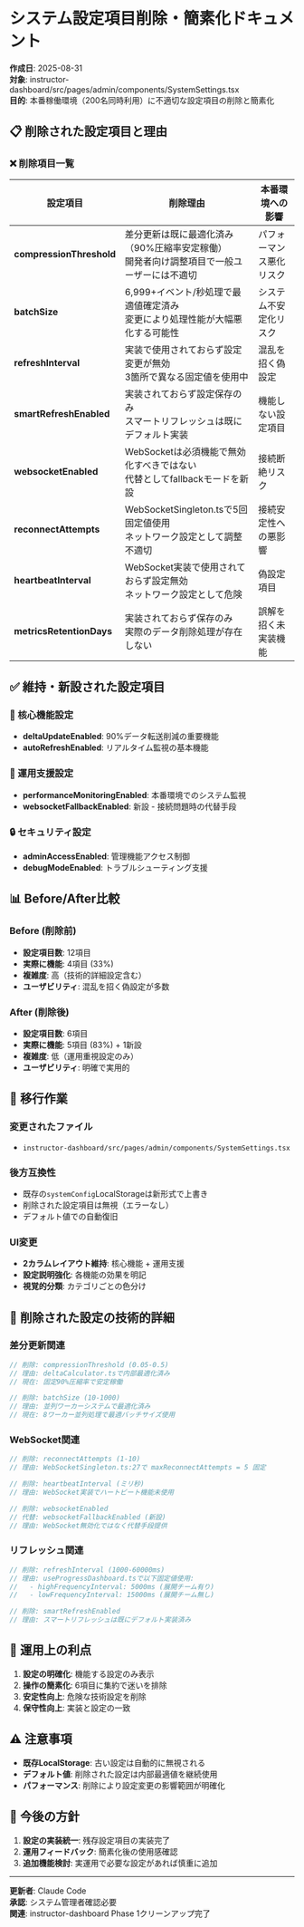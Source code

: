 # システム設定項目削除・簡素化ドキュメント

**作成日**: 2025-08-31  
**対象**: instructor-dashboard/src/pages/admin/components/SystemSettings.tsx  
**目的**: 本番稼働環境（200名同時利用）に不適切な設定項目の削除と簡素化  

## 📋 削除された設定項目と理由

### ❌ 削除項目一覧

| 設定項目 | 削除理由 | 本番環境への影響 |
|---------|----------|----------------|
| **compressionThreshold** | 差分更新は既に最適化済み（90%圧縮率安定稼働）<br/>開発者向け調整項目で一般ユーザーには不適切 | パフォーマンス悪化リスク |
| **batchSize** | 6,999+イベント/秒処理で最適値確定済み<br/>変更により処理性能が大幅悪化する可能性 | システム不安定化リスク |
| **refreshInterval** | 実装で使用されておらず設定変更が無効<br/>3箇所で異なる固定値を使用中 | 混乱を招く偽設定 |
| **smartRefreshEnabled** | 実装されておらず設定保存のみ<br/>スマートリフレッシュは既にデフォルト実装 | 機能しない設定項目 |
| **websocketEnabled** | WebSocketは必須機能で無効化すべきではない<br/>代替としてfallbackモードを新設 | 接続断絶リスク |
| **reconnectAttempts** | WebSocketSingleton.tsで5回固定値使用<br/>ネットワーク設定として調整不適切 | 接続安定性への悪影響 |
| **heartbeatInterval** | WebSocket実装で使用されておらず設定無効<br/>ネットワーク設定として危険 | 偽設定項目 |
| **metricsRetentionDays** | 実装されておらず保存のみ<br/>実際のデータ削除処理が存在しない | 誤解を招く未実装機能 |

## ✅ 維持・新設された設定項目

### 🎯 核心機能設定
- **deltaUpdateEnabled**: 90%データ転送削減の重要機能
- **autoRefreshEnabled**: リアルタイム監視の基本機能

### 🔧 運用支援設定  
- **performanceMonitoringEnabled**: 本番環境でのシステム監視
- **websocketFallbackEnabled**: 新設 - 接続問題時の代替手段

### 🔒 セキュリティ設定
- **adminAccessEnabled**: 管理機能アクセス制御
- **debugModeEnabled**: トラブルシューティング支援

## 📊 Before/After比較

### Before (削除前)
- **設定項目数**: 12項目
- **実際に機能**: 4項目 (33%)
- **複雑度**: 高（技術的詳細設定含む）
- **ユーザビリティ**: 混乱を招く偽設定が多数

### After (削除後)
- **設定項目数**: 6項目
- **実際に機能**: 5項目 (83%) + 1新設
- **複雑度**: 低（運用重視設定のみ）
- **ユーザビリティ**: 明確で実用的

## 🔄 移行作業

### 変更されたファイル
- `instructor-dashboard/src/pages/admin/components/SystemSettings.tsx`

### 後方互換性
- 既存の`systemConfig`LocalStorageは新形式で上書き
- 削除された設定項目は無視（エラーなし）
- デフォルト値での自動復旧

### UI変更
- **2カラムレイアウト維持**: 核心機能 + 運用支援
- **設定説明強化**: 各機能の効果を明記
- **視覚的分類**: カテゴリごとの色分け

## 📝 削除された設定の技術的詳細

### 差分更新関連
```typescript
// 削除: compressionThreshold (0.05-0.5)
// 理由: deltaCalculator.tsで内部最適化済み
// 現在: 固定90%圧縮率で安定稼働

// 削除: batchSize (10-1000)  
// 理由: 並列ワーカーシステムで最適化済み
// 現在: 8ワーカー並列処理で最適バッチサイズ使用
```

### WebSocket関連
```typescript
// 削除: reconnectAttempts (1-10)
// 理由: WebSocketSingleton.ts:27で maxReconnectAttempts = 5 固定

// 削除: heartbeatInterval (ミリ秒)
// 理由: WebSocket実装でハートビート機能未使用

// 削除: websocketEnabled  
// 代替: websocketFallbackEnabled (新設)
// 理由: WebSocket無効化ではなく代替手段提供
```

### リフレッシュ関連
```typescript
// 削除: refreshInterval (1000-60000ms)
// 理由: useProgressDashboard.tsで以下固定値使用:
//   - highFrequencyInterval: 5000ms (展開チーム有り)
//   - lowFrequencyInterval: 15000ms (展開チーム無し)

// 削除: smartRefreshEnabled
// 理由: スマートリフレッシュは既にデフォルト実装済み
```

## 🎯 運用上の利点

1. **設定の明確化**: 機能する設定のみ表示
2. **操作の簡素化**: 6項目に集約で迷いを排除
3. **安定性向上**: 危険な技術設定を削除
4. **保守性向上**: 実装と設定の一致

## ⚠️ 注意事項

- **既存LocalStorage**: 古い設定は自動的に無視される
- **デフォルト値**: 削除された設定は内部最適値を継続使用
- **パフォーマンス**: 削除により設定変更の影響範囲が明確化

## 🚀 今後の方針

1. **設定の実装統一**: 残存設定項目の実装完了
2. **運用フィードバック**: 簡素化後の使用感確認
3. **追加機能検討**: 実運用で必要な設定があれば慎重に追加

---

**更新者**: Claude Code  
**承認**: システム管理者確認必要  
**関連**: instructor-dashboard Phase 1クリーンアップ完了